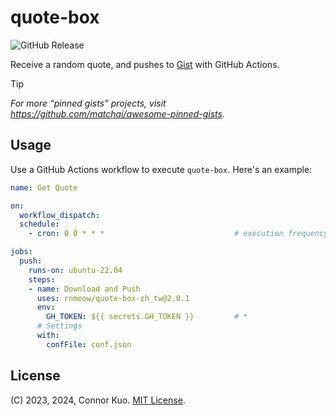 # quote-box

![GitHub Release](https://badgen.net/github/release/rnmeow/quote-box)

Receive a random quote, and pushes to [Gist](https://gist.github.com) with GitHub Actions.

> [!TIP]
> *For more “pinned gists” projects, visit*  
> *<https://github.com/matchai/awesome-pinned-gists>.*

## Usage

Use a GitHub Actions workflow to execute `quote-box`. Here's an example:

```yaml
name: Get Quote

on:
  workflow_dispatch:
  schedule:
    - cron: 0 0 * * *                             # execution frequency and time

jobs:
  push:
    runs-on: ubuntu-22.04
    steps:
    - name: Download and Push
      uses: rnmeow/quote-box-zh_tw@2.0.1
      env:
        GH_TOKEN: ${{ secrets.GH_TOKEN }}         # *
      # Settings
      with:
        confFile: conf.json
```

## License

(C) 2023, 2024, Connor Kuo. [MIT License](https://github.com/rnmeow/quote-box/blob/master/LICENSE.txt).

